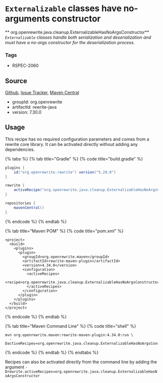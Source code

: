 # `Externalizable` classes have no-arguments constructor

** org.openrewrite.java.cleanup.ExternalizableHasNoArgsConstructor**
_`Externalizable` classes handle both serialization and deserialization and must have a no-args constructor for the deserialization process._

### Tags

* RSPEC-2060

## Source

[Github](https://github.com/openrewrite/rewrite), [Issue Tracker](https://github.com/openrewrite/rewrite/issues), [Maven Central](https://search.maven.org/artifact/org.openrewrite/rewrite-java/7.30.0/jar)

* groupId: org.openrewrite
* artifactId: rewrite-java
* version: 7.30.0


## Usage

This recipe has no required configuration parameters and comes from a rewrite core library. It can be activated directly without adding any dependencies.

{% tabs %}
{% tab title="Gradle" %}
{% code title="build.gradle" %}
```groovy
plugins {
    id("org.openrewrite.rewrite") version("5.29.0")
}

rewrite {
    activeRecipe("org.openrewrite.java.cleanup.ExternalizableHasNoArgsConstructor")
}

repositories {
    mavenCentral()
}

```
{% endcode %}
{% endtab %}

{% tab title="Maven POM" %}
{% code title="pom.xml" %}
```markup
<project>
  <build>
    <plugins>
      <plugin>
        <groupId>org.openrewrite.maven</groupId>
        <artifactId>rewrite-maven-plugin</artifactId>
        <version>4.34.0</version>
        <configuration>
          <activeRecipes>
            <recipe>org.openrewrite.java.cleanup.ExternalizableHasNoArgsConstructor</recipe>
          </activeRecipes>
        </configuration>
      </plugin>
    </plugins>
  </build>
</project>
```
{% endcode %}
{% endtab %}

{% tab title="Maven Command Line" %}
{% code title="shell" %}
```shell
mvn org.openrewrite.maven:rewrite-maven-plugin:4.34.0:run \
  -DactiveRecipes=org.openrewrite.java.cleanup.ExternalizableHasNoArgsConstructor
```
{% endcode %}
{% endtab %}
{% endtabs %}

Recipes can also be activated directly from the command line by adding the argument `-Drewrite.activeRecipes=org.openrewrite.java.cleanup.ExternalizableHasNoArgsConstructor`
